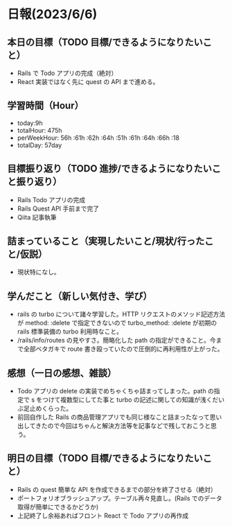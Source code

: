 # 日報(2023/6/6)

## 本日の目標（TODO 目標/できるようになりたいこと）

- Rails で Todo アプリの完成（絶対）
- React 実装ではなく先に quest の API まで進める。

## 学習時間（Hour）

- today:9h
- totalHour: 475h
- perWeekHour: 56h :61h :62h :64h :51h :61h :64h :66h :18
- totalDay: 57day

## 目標振り返り（TODO 進捗/できるようになりたいこと振り返り）

- Rails Todo アプリの完成
- Rails Quest API 手前まで完了
- Qiita 記事執筆

## 詰まっていること（実現したいこと/現状/行ったこと/仮説）

- 現状特になし。

## 学んだこと（新しい気付き、学び）

- rails の turbo について諸々学習した。HTTP リクエストのメソッド記述方法が method: :delete で指定できないので turbo_method: :delete が初期の rails 標準装備の turbo 利用時なこと。
- /rails/info/routes の見やすさ。簡略化した path の指定ができること。今まで全部ベタガキで route 書き殴っていたので圧倒的に再利用性が上がった。

## 感想（一日の感想、雑談）

- Todo アプリの delete の実装でめちゃくちゃ詰まってしまった。path の指定で s をつけて複数型にしてた事と turbo の記述に関しての知識が浅くだいぶ足止めくらった。
- 前回自作した Rails の商品管理アプリでも同じ様なこと詰まったなって思い出してきたので今回はちゃんと解決方法等を記事などで残しておこうと思う。

## 明日の目標（TODO 目標/できるようになりたいこと）

- Rails の quest 簡単な API を作成できるまでの部分を終了させる（絶対）
- ポートフォリオブラッシュアップ。テーブル再々見直し。(Rails でのデータ取得が簡単にできるかどうか)
- 上記終了し余裕あればフロント React で Todo アプリの再作成
